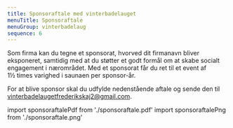 ```yaml
---
title: Sponsoraftale med vinterbadelauget
menuTitle: Sponsoraftale
menuGroup: vinterbadelaug
sequence: 6
---
```

Som firma kan du tegne et sponsorat, hvorved dit firmanavn bliver eksponeret, samtidig med at du støtter et godt formål om at skabe socialt engagement i nærområdet. Med et sponsorat får du ret til et event af 1½&nbsp;times varighed i saunaen per sponsor-år.

For at blive sponsor skal du udfylde nedenstående aftale og sende den til vinterbadelaugetfrederikskaj2@gmail.com.

import sponsoraftalePdf from './sponsoraftale.pdf'
import sponsoraftalePng from './sponsoraftale.png'

<Pdf pdf={sponsoraftalePdf} image={sponsoraftalePng} text="Sponsoraftale" />

